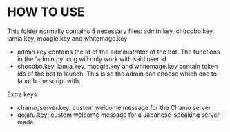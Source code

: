 # HOW TO USE
This folder normally contains 5 necessary files:
admin.key, chocobo.key, lamia.key, moogle.key and whitemage.key

- admin.key contains the id of the administrator of the bot. The functions in the 'admin.py' cog will only work with said user id.
- chocobo.key, lamia.key, moogle.key and whitemage.key contain token ids of the bot to launch. This is so the admin can choose which one to launch the script with.

Extra keys:
- chamo_server.key: custom welcome message for the Chamo server
- gojaru.key: custom welcome message for a Japanese-speaking server I made.